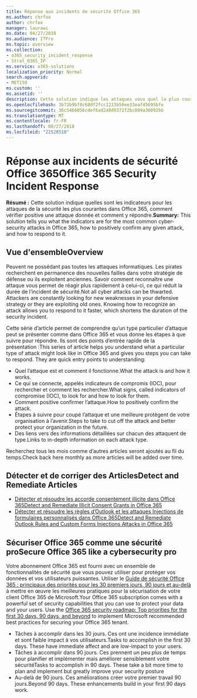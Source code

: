 ```yaml
---
title: Réponse aux incidents de sécurité Office 365
ms.author: chrfox
author: chrfox
manager: laurawi
ms.date: 04/27/2018
ms.audience: ITPro
ms.topic: overview
ms.collection:
- o365_security_incident_response
- Strat_O365_IP
ms.service: o365-solutions
localization_priority: Normal
search.appverid:
- MET150
ms.custom: ''
ms.assetid: ''
description: Cette solution indique les attaques vous quel la plus courantes la sécurité peut se présenter comme dans Office 365 et comment y répondre
ms.openlocfilehash: 3b72b9bf8c68df2fcc1233b56ee33eaf45695bfe
ms.sourcegitcommit: 36c5466056cdef6ad2a8d9372f2bc009a30892bb
ms.translationtype: MT
ms.contentlocale: fr-FR
ms.lasthandoff: 08/27/2018
ms.locfileid: "22528518"
---
```

# <a name="office-365-security-incident-response"></a><span data-ttu-id="c67b3-103">Réponse aux incidents de sécurité Office 365</span><span class="sxs-lookup"><span data-stu-id="c67b3-103">Office 365 Security Incident Response</span></span>

 <span data-ttu-id="c67b3-104">**Résumé :** Cette solution indique quelles sont les indicateurs pour les attaques de la sécurité les plus courantes dans Office 365, comment vérifier positive une attaque donnée et comment y répondre.</span><span class="sxs-lookup"><span data-stu-id="c67b3-104">**Summary:** This solution tells you what the indicators are for the most common cyber-security attacks in Office 365, how to positively confirm any given attack, and how to respond to it.</span></span>
  
## <a name="overview"></a><span data-ttu-id="c67b3-105">Vue d'ensemble</span><span class="sxs-lookup"><span data-stu-id="c67b3-105">Overview</span></span>
<span data-ttu-id="c67b3-p101">Peuvent ne possédant pas toutes les attaques informatiques. Les pirates recherchent en permanence des nouvelles failles dans votre stratégie de défense ou ils exploitent anciennes. Savoir comment reconnaître une attaque vous permet de réagir plus rapidement à celui-ci, ce qui réduit la durée de l’incident de sécurité.</span><span class="sxs-lookup"><span data-stu-id="c67b3-p101">Not all cyber attacks can be thwarted. Attackers are constantly looking for new weaknesses in your defensive strategy or they are exploiting old ones. Knowing how to recognize an attack allows you to respond to it faster, which shortens the duration of the security incident.</span></span>

<span data-ttu-id="c67b3-p102">Cette série d’article permet de comprendre qu’un type particulier d’attaque peut se présenter comme dans Office 365 et vous donne les étapes à que suivre pour répondre. Ils sont des points d’entrée rapide de la présentation :</span><span class="sxs-lookup"><span data-stu-id="c67b3-p102">This series of article helps you understand what a particular type of attack might look like in Office 365 and gives you steps you can take to respond. They are quick entry points to understanding:</span></span>
 
- <span data-ttu-id="c67b3-111">Quel l’attaque est et comment il fonctionne.</span><span class="sxs-lookup"><span data-stu-id="c67b3-111">What the attack is and how it works.</span></span>
- <span data-ttu-id="c67b3-112">Ce qui se connecte, appelés indicateurs de compromis (IOC), pour rechercher et comment les rechercher.</span><span class="sxs-lookup"><span data-stu-id="c67b3-112">What signs, called indicators of compromise (IOC), to look for and how to look for them.</span></span>
- <span data-ttu-id="c67b3-113">Comment positive confirmer l’attaque.</span><span class="sxs-lookup"><span data-stu-id="c67b3-113">How to positively confirm the attack.</span></span>
- <span data-ttu-id="c67b3-114">Étapes à suivre pour coupé l’attaque et une meilleure protègent de votre organisation à l’avenir.</span><span class="sxs-lookup"><span data-stu-id="c67b3-114">Steps to take to cut off the attack and better protect your organization in the future.</span></span>
- <span data-ttu-id="c67b3-115">Des liens vers des informations détaillées sur chacun des attaquent de type.</span><span class="sxs-lookup"><span data-stu-id="c67b3-115">Links to in-depth information on each attack type.</span></span>

<span data-ttu-id="c67b3-116">Recherchez tous les mois comme d’autres articles seront ajoutés au fil du temps.</span><span class="sxs-lookup"><span data-stu-id="c67b3-116">Check back here monthly as more articles will be added over time.</span></span>

## <a name="detect-and-remediate-articles"></a><span data-ttu-id="c67b3-117">Détecter et de corriger des Articles</span><span class="sxs-lookup"><span data-stu-id="c67b3-117">Detect and Remediate Articles</span></span>
- [<span data-ttu-id="c67b3-118">Détecter et résoudre les accorde consentement illicite dans Office 365</span><span class="sxs-lookup"><span data-stu-id="c67b3-118">Detect and Remediate Illicit Consent Grants in Office 365</span></span>](detect-and-remediate-illicit-consent-grants.md)
- [<span data-ttu-id="c67b3-119">Détecter et résoudre les règles d’Outlook et les attaques Injections de formulaires personnalisés dans Office 365</span><span class="sxs-lookup"><span data-stu-id="c67b3-119">Detect and Remediate Outlook Rules and Custom Forms Injections Attacks in Office 365</span></span>](detect-and-remediate-outlook-rules-forms-attack.md)
 
## <a name="secure-office-365-like-a-cybersecurity-pro"></a><span data-ttu-id="c67b3-120">Sécuriser Office 365 comme une sécurité pro</span><span class="sxs-lookup"><span data-stu-id="c67b3-120">Secure Office 365 like a cybersecurity pro</span></span>
<span data-ttu-id="c67b3-p103">Votre abonnement Office 365 est fourni avec un ensemble de fonctionnalités de sécurité que vous pouvez utiliser pour protéger vos données et vos utilisateurs puissantes.  Utiliser le [Guide de sécurité Office 365 : principaux des priorités pour les 30 premiers jours, 90 jours et au-delà](https://support.office.com/article/Office-365-security-roadmap-Top-priorities-for-the-first-30-days-90-days-and-beyond-28c86a1c-e4dd-4aad-a2a6-c768a21cb352) à mettre en œuvre les meilleures pratiques pour la sécurisation de votre client Office 365 de Microsoft.</span><span class="sxs-lookup"><span data-stu-id="c67b3-p103">Your Office 365 subscription comes with a powerful set of security capabilities that you can use to protect your data and your users.  Use the [Office 365 security roadmap: Top priorities for the first 30 days, 90 days, and beyond](https://support.office.com/article/Office-365-security-roadmap-Top-priorities-for-the-first-30-days-90-days-and-beyond-28c86a1c-e4dd-4aad-a2a6-c768a21cb352) to implement Microsoft recommended best practices for securing your Office 365 tenant.</span></span>
- <span data-ttu-id="c67b3-p104">Tâches à accomplir dans les 30 jours.  Ces ont une incidence immédiate et sont faible impact à vos utilisateurs.</span><span class="sxs-lookup"><span data-stu-id="c67b3-p104">Tasks to accomplish in the first 30 days.  These have immediate affect and are low-impact to your users.</span></span>
- <span data-ttu-id="c67b3-p105">Tâches à accomplir dans 90 jours. Ces prennent un peu plus de temps pour planifier et implémenter mais améliorer sensiblement votre sécurité</span><span class="sxs-lookup"><span data-stu-id="c67b3-p105">Tasks to accomplish in 90 days. These take a bit more time to plan and implement but greatly improve your security posture</span></span>
- <span data-ttu-id="c67b3-p106">Au-delà de 90 jours. Ces améliorations créer votre premier travail 90 jours.</span><span class="sxs-lookup"><span data-stu-id="c67b3-p106">Beyond 90 days. These enhancements build in your first 90 days work.</span></span>






